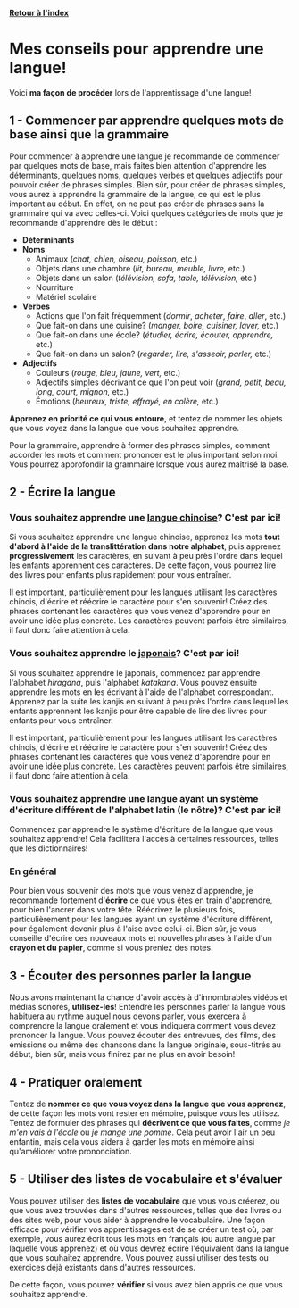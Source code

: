 [**Retour à l'index**](indexLangues.md)
# Mes conseils pour apprendre une langue!

Voici **ma façon de procéder** lors de l'apprentissage d'une langue!

## 1 - Commencer par apprendre quelques mots de base ainsi que la grammaire

Pour commencer à apprendre une langue je recommande de commencer par quelques mots de base, mais faites bien attention d'apprendre les déterminants, quelques noms, quelques verbes et quelques adjectifs pour pouvoir créer de phrases simples. Bien sûr, pour créer de phrases simples, vous aurez à apprendre la grammaire de la langue, ce qui est le plus important au début. En effet, on ne peut pas créer de phrases sans la grammaire qui va avec celles-ci. Voici quelques catégories de mots que je recommande d'apprendre dès le début : 

- **Déterminants**
- **Noms**
  - Animaux (*chat, chien, oiseau, poisson,* etc.)
  - Objets dans une chambre (*lit, bureau, meuble, livre,* etc.)
  - Objets dans un salon (*télévision, sofa, table, télévision,* etc.)
  - Nourriture
  - Matériel scolaire
- **Verbes**
  - Actions que l'on fait fréquemment (*dormir*, *acheter*, *faire*, *aller*, etc.)
  - Que fait-on dans une cuisine? (*manger, boire, cuisiner, laver,* etc.)
  - Que fait-on dans une école? (*étudier, écrire, écouter, apprendre,* etc.)
  - Que fait-on dans un salon? (*regarder, lire, s'asseoir, parler,* etc.)
- **Adjectifs**
  - Couleurs (*rouge, bleu, jaune, vert,* etc.)
  - Adjectifs simples décrivant ce que l'on peut voir (*grand, petit, beau, long, court, mignon,* etc.)
  - Émotions (*heureux, triste, effrayé, en colère,* etc.)

**Apprenez en priorité ce qui vous entoure**, et tentez de nommer les objets que vous voyez dans la langue que vous souhaitez apprendre.

Pour la grammaire, apprendre à former des phrases simples, comment accorder les mots et comment prononcer est le plus important selon moi. Vous pourrez approfondir la grammaire lorsque vous aurez maîtrisé la base.

## 2 - Écrire la langue

### Vous souhaitez apprendre une [langue chinoise](mandarin.md)? C'est par ici!

Si vous souhaitez apprendre une langue chinoise, apprenez les mots **tout d'abord à l'aide de la translittération dans notre alphabet**, puis apprenez **progressivement** les caractères, en suivant à peu près l'ordre dans lequel les enfants apprennent ces caractères. De cette façon, vous pourrez lire des livres pour enfants plus rapidement pour vous entraîner. 

Il est important, particulièrement pour les langues utilisant les caractères chinois, d'écrire et réécrire le caractère pour s'en souvenir! Créez des phrases contenant les caractères que vous venez d'apprendre pour en avoir une idée plus concrète. Les caractères peuvent parfois être similaires, il faut donc faire attention à cela.

### Vous souhaitez apprendre le [japonais](japonais.md)? C'est par ici!

Si vous souhaitez apprendre le japonais, commencez par apprendre l'alphabet *hiragana*, puis l'alphabet *katakana*. Vous pouvez ensuite apprendre les mots en les écrivant à l'aide de l'alphabet correspondant. Apprenez par la suite les kanjis en suivant à peu près l'ordre dans lequel les enfants apprennent les kanjis pour être capable de lire des livres pour enfants pour vous entraîner.

Il est important, particulièrement pour les langues utilisant les caractères chinois, d'écrire et réécrire le caractère pour s'en souvenir! Créez des phrases contenant les caractères que vous venez d'apprendre pour en avoir une idée plus concrète. Les caractères peuvent parfois être similaires, il faut donc faire attention à cela.

### Vous souhaitez apprendre une langue ayant un système d'écriture différent de l'alphabet latin (le nôtre)? C'est par ici!

Commencez par apprendre le système d'écriture de la langue que vous souhaitez apprendre! Cela facilitera l'accès à certaines ressources, telles que les dictionnaires!

### En général 

Pour bien vous souvenir des mots que vous venez d'apprendre, je recommande fortement d'**écrire** ce que vous êtes en train d'apprendre, pour bien l'ancrer dans votre tête. Réécrivez le plusieurs fois, particulièrement pour les langues ayant un système d'écriture différent, pour également devenir plus à l'aise avec celui-ci. Bien sûr, je vous conseille d'écrire ces nouveaux mots et nouvelles phrases à l'aide d'un **crayon et du papier**, comme si vous preniez des notes.

## 3 - Écouter des personnes parler la langue

Nous avons maintenant la chance d'avoir accès à d'innombrables vidéos et médias sonores, **utilisez-les**! Entendre les personnes parler la langue vous habituera au rythme auquel nous devons parler, vous exercera à comprendre la langue oralement et vous indiquera comment vous devez prononcer la langue. Vous pouvez écouter des entrevues, des films, des émissions ou même des chansons dans la langue originale, sous-titrés au début, bien sûr, mais vous finirez par ne plus en avoir besoin!

## 4 - Pratiquer oralement

Tentez de **nommer ce que vous voyez dans la langue que vous apprenez**, de cette façon les mots vont rester en mémoire, puisque vous les utilisez. Tentez de formuler des phrases qui **décrivent ce que vous faites**, comme *je m'en vais à l'école* ou *je mange une pomme*. Cela peut avoir l'air un peu enfantin, mais cela vous aidera à garder les mots en mémoire ainsi qu'améliorer votre prononciation.

## 5 - Utiliser des listes de vocabulaire et s'évaluer

Vous pouvez utiliser des **listes de vocabulaire** que vous vous créerez, ou que vous avez trouvées dans d'autres ressources, telles que des livres ou des sites web, pour vous aider à apprendre le vocabulaire. Une façon efficace pour vérifier vos apprentissages est de se créer un test où, par exemple, vous aurez écrit tous les mots en français (ou autre langue par laquelle vous apprenez) et où vous devrez écrire l'équivalent dans la langue que vous souhaitez apprendre. Vous pouvez aussi utiliser des tests ou exercices déjà existants dans d'autres ressources.

De cette façon, vous pouvez **vérifier** si vous avez bien appris ce que vous souhaitez apprendre.
